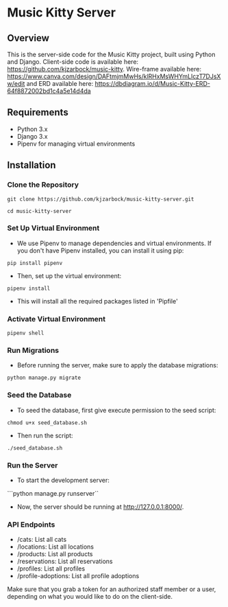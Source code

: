 # Music Kitty Server

## Overview

This is the server-side code for the Music Kitty project, built using Python and Django. Client-side code is available here: https://github.com/kjzarbock/music-kitty.  Wire-frame available here: https://www.canva.com/design/DAFtmjmMwHs/klRHxMsWHYmLlczT7DJsXw/edit and ERD available here: https://dbdiagram.io/d/Music-Kitty-ERD-64f8872002bd1c4a5e14d4da 

## Requirements

- Python 3.x
- Django 3.x
- Pipenv for managing virtual environments

## Installation

### Clone the Repository

```git clone https://github.com/kjzarbock/music-kitty-server.git ```

```cd music-kitty-server```

### Set Up Virtual Environment

- We use Pipenv to manage dependencies and virtual environments. If you don't have Pipenv installed, you can install it using pip:

```pip install pipenv```

- Then, set up the virtual environment:

```pipenv install```

- This will install all the required packages listed in 'Pipfile'

### Activate Virtual Environment

```pipenv shell```

### Run Migrations

- Before running the server, make sure to apply the database migrations:

```python manage.py migrate```

### Seed the Database

- To seed the database, first give execute permission to the seed script:

```chmod u+x seed_database.sh```

- Then run the script: 

```./seed_database.sh```

### Run the Server 

- To start the development server: 

```python manage.py runserver``


- Now, the server should be running at http://127.0.0.1:8000/.

### API Endpoints 

- /cats: List all cats
- /locations: List all locations
- /products: List all products
- /reservations: List all reservations
- /profiles: List all profiles
- /profile-adoptions: List all profile adoptions

Make sure that you grab a token for an authorized staff member or a user, depending on what you would like to do on the client-side.



